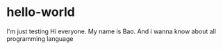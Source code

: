 # hello-world
I'm just testing
Hi everyone. My name is Bao. And i wanna know about all programming language
